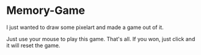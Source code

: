 # Memory-Game
I just wanted to draw some pixelart and made a game out of it.

Just use your mouse to play this game. That's all.
If you won, just click and it will reset the game.
